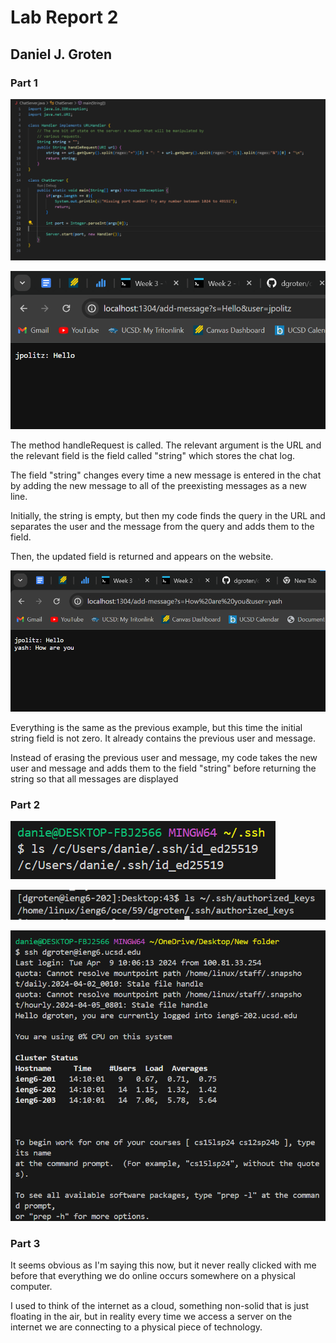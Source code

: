 # Lab Report 2

## Daniel J. Groten

### Part 1

![Image](image1.png)

![Image](image2.png)

The method handleRequest is called. The relevant argument is the URL and the relevant field is the field called "string" which stores the chat log.

The field "string" changes every time a new message is entered in the chat by adding the new message to all of the preexisting messages as a new line.

Initially, the string is empty, but then my code finds the query in the URL and separates the user and the message from the query and adds them to the field.

Then, the updated field is returned and appears on the website.

![Image](image3.png)

Everything is the same as the previous example, but this time the initial string field is not zero. It already contains the previous user and message.

Instead of erasing the previous user and message, my code takes the new user and message and adds them to the field "string" before returning the string so that all messages are displayed

### Part 2

![Image](image4.png)

![Image](image5.png)

![Image](image6.png)

### Part 3

It seems obvious as I'm saying this now, but it never really clicked with me before that everything we do online occurs somewhere on a physical computer.

I used to think of the internet as a cloud, something non-solid that is just floating in the air, but in reality every time we access a server on the internet we are connecting to a physical piece of technology.
